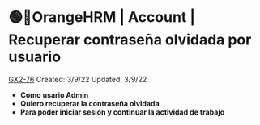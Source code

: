 # 🟢📜OrangeHRM | Account | Recuperar contraseña olvidada por usuario

[GX2-76](https://upexgalaxy0.atlassian.net/browse/GX2-76) Created: 3/9/22 Updated: 3/9/22

*   **Como usario Admin**
*   **Quiero recuperar la contraseña olvidada**
*   **Para poder iniciar sesión y continuar la actividad de trabajo**